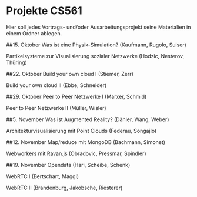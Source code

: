 Projekte CS561
========

Hier soll jedes Vortrags- und/oder Ausarbeitungsprojekt seine Materialien in einem Ordner ablegen.

##15. Oktober
Was ist eine Physik-Simulation? (Kaufmann, Rugolo, Sulser)

Partikelsysteme zur Visualisierung sozialer Netzwerke (Hodzic, Nesterov, Thüring)

##22. Oktober
Build your own cloud I (Stiemer, Zerr)

Build your own cloud II (Ebbe, Schneider)

##29. Oktober
Peer to Peer Netzwerke I (Marxer, Schmid)

Peer to Peer Netzwerke II (Müller, Wisler)

##5. November
Was ist Augmented Reality? (Dähler, Wang, Weber)

Architekturvisualisierung mit Point Clouds (Federau, Songajlo)

##12. November
Map/reduce mit MongoDB (Bachmann, Simonet)

Webworkers mit Ravan.js (Obradovic, Pressmar, Spindler)

##19. November
Opendata (Hari, Scheibe, Schenk)

WebRTC I (Bertschart, Maggi)

WebRTC II (Brandenburg, Jakobsche, Riesterer)
